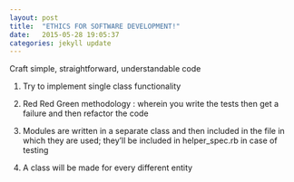 ```yaml
---
layout: post
title:  "ETHICS FOR SOFTWARE DEVELOPMENT!"
date:   2015-05-28 19:05:37
categories: jekyll update
---
```

Craft simple, straightforward, understandable code

1) Try to implement single class functionality

2) Red Red Green methodology : wherein you write the tests then get a failure and then refactor the code

3) Modules are written in a separate class and then included in the file in which they are used; they’ll be included in helper_spec.rb in case of testing

4) A class will be made for every different entity